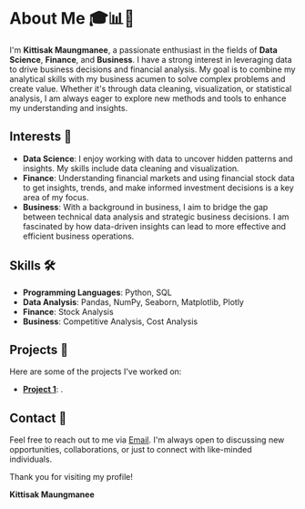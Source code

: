 # About Me 🎓📊💼

I'm **Kittisak Maungmanee**, a passionate enthusiast in the fields of **Data Science**, **Finance**, and **Business**. I have a strong interest in leveraging data to drive business decisions and financial analysis. My goal is to combine my analytical skills with my business acumen to solve complex problems and create value. Whether it's through data cleaning, visualization, or statistical analysis, I am always eager to explore new methods and tools to enhance my understanding and insights.

## Interests 🌟

- **Data Science**: I enjoy working with data to uncover hidden patterns and insights. My skills include data cleaning and visualization.
- **Finance**: Understanding financial markets and using financial stock data to get insights, trends, and make informed investment decisions is a key area of my focus.
- **Business**: With a background in business, I aim to bridge the gap between technical data analysis and strategic business decisions. I am fascinated by how data-driven insights can lead to more effective and efficient business operations.

## Skills 🛠️

- **Programming Languages**: Python, SQL
- **Data Analysis**: Pandas, NumPy, Seaborn, Matplotlib, Plotly
- **Finance**: Stock Analysis
- **Business**: Competitive Analysis, Cost Analysis

## Projects 🚀

Here are some of the projects I've worked on:

- **[Project 1](link)**: .

## Contact 📧

Feel free to reach out to me via [Email](mailto:kittisak.maungmanee@gmail.com). I'm always open to discussing new opportunities, collaborations, or just to connect with like-minded individuals.

Thank you for visiting my profile!

**Kittisak Maungmanee**
